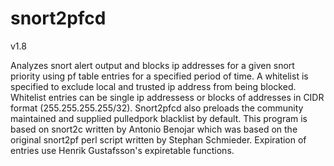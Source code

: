 # snort2pfcd
v1.8

Analyzes snort alert output and blocks ip addresses for a given snort priority using 
pf table entries for a specified period of time. A whitelist is specified to exclude
local and trusted ip address from being blocked. Whitelist entries can be single ip 
addressess or blocks of addresses in CIDR format (255.255.255.255/32). Snort2pfcd also
preloads the community maintained and supplied pulledpork blacklist by default. This program 
is based on snort2c written by Antonio Benojar which was based on the original snort2pf
perl script written by Stephan Schmieder. Expiration of entries use Henrik 
Gustafsson's expiretable functions.

